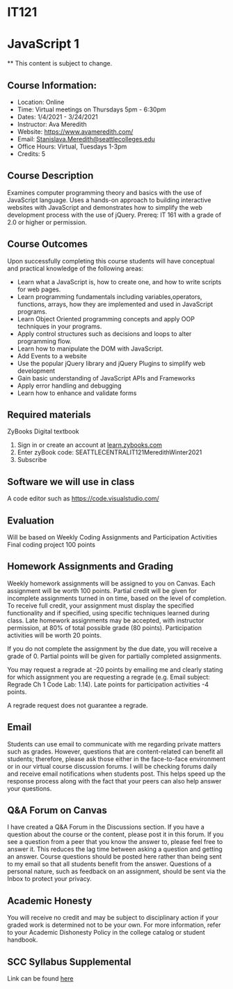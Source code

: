 # IT121
# JavaScript 1

** This content is subject to change.

## Course Information: 
* Location: Online
* Time: Virtual meetings on Thursdays 5pm - 6:30pm
* Dates: 1/4/2021 - 3/24/2021
* Instructor: Ava Meredith 
* Website: https://www.avameredith.com/
* Email: Stanislava.Meredith@seattlecolleges.edu
* Office Hours: Virtual, Tuesdays 1-3pm
* Credits: 5

## Course Description
Examines computer programming theory and basics with the use of JavaScript language. Uses a hands-on approach to building interactive websites with JavaScript and demonstrates how to simplify the web development process with the use of  jQuery.
Prereq: IT 161 with a grade of 2.0 or higher or permission.


## Course Outcomes

Upon successfully completing this course students will have conceptual and practical knowledge of the following areas:

* Learn what a JavaScript is, how to create one, and how to write scripts for web pages.
* Learn programming fundamentals including variables,operators, functions, arrays,  how they are implemented and used in JavaScript programs.
* Learn Object Oriented programming concepts and apply OOP techniques in your programs.
* Apply control structures such as decisions and loops to alter programming flow.
* Learn how to manipulate the DOM with  JavaScript.
* Add Events to a website
* Use the popular jQuery library and jQuery Plugins to simplify web development
* Gain basic understanding of JavaScript APIs and Frameworks
* Apply error handling and debugging
* Learn how to enhance and validate forms


## Required materials
ZyBooks Digital textbook 

1. Sign in or create an account at [learn.zybooks.com](https://learn.zybooks.com/)
2. Enter zyBook code: SEATTLECENTRALIT121MeredithWinter2021
3. Subscribe

## Software we will use in class 				

A code editor such as https://code.visualstudio.com/

## Evaluation
Will be based on 
Weekly Coding Assignments and Participation Activities
Final coding project  100 points

## Homework Assignments and Grading

Weekly homework assignments will be assigned to you on Canvas. Each assignment will be worth 100 points.
Partial credit will be given for incomplete assignments turned in on time, based on the level of completion. To receive full credit, your assignment must display the specified functionality and if specified, using specific techniques learned during class. Late homework assignments may be accepted, with instructor permission, at 80% of total possible grade (80 points).
Participation activities will be worth 20 points.

If you do not complete the assignment by the due date, you will receive a grade of 0. Partial points will be given for partially completed assignments.

You may request a regrade at -20 points by emailing me and clearly stating for which assignment you are requesting a regrade (e.g. Email subject: Regrade Ch 1 Code Lab: 1.14).  Late points for participation activities  -4 points.

A regrade request does not guarantee a regrade.


## Email
Students can use email to communicate with me regarding private matters such as grades. However, questions that are content-related can benefit all students; therefore, please ask those either in the face-to-face environment or in our virtual course discussion forums. I will be checking forums daily and receive email notifications when students post. This helps speed up the response process along with the fact that your peers can also help answer your questions.

## Q&A Forum on Canvas
I have created a Q&A Forum in the Discussions section. 
If you have a question about the course or the content, please post it in this forum. If you see a question from a peer that you know the answer to, please feel free to answer it. This reduces the lag time between asking a question and getting an answer. Course questions should be posted here rather than being sent to my email so that all students benefit from the answer. Questions of a personal nature, such as feedback on an assignment, should be sent via the Inbox to protect your privacy.


## Academic Honesty
You will receive no credit and may be subject to disciplinary action if your graded work is determined not to be your own.  For more information, refer to your Academic Dishonesty Policy in the college catalog or student handbook.

## SCC Syllabus Supplemental 
Link can be found [here](https://docs.google.com/document/d/1yudWf-jUKFL10B16m9VKeFS6isA0B2uPjfYnrT5FjOU/edit)
